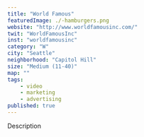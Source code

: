 ```yaml
---
title: "World Famous"
featuredImage: ./-hamburgers.png
website: "http://www.worldfamousinc.com/"
twit: "WorldFamousInc"
inst: "worldfamousinc"
category: "W"
city: "Seattle"
neighborhood: "Capitol Hill"
size: "Medium (11-40)"
map: ""
tags:
    - video
    - marketing
    - advertising
published: true
---
```


Description
